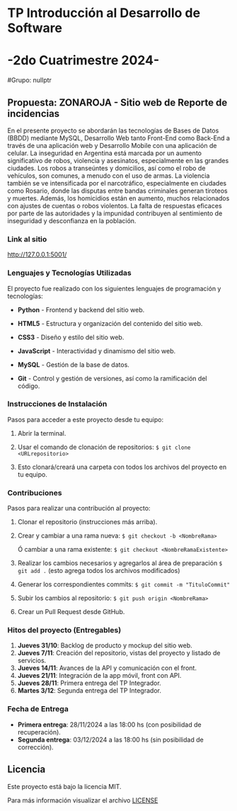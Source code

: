 # TP Introducción al Desarrollo de Software

# -2do Cuatrimestre 2024-
#Grupo: nullptr

## Propuesta: ZONAROJA - Sitio web de Reporte de incidencias

   En el presente proyecto se abordarán las tecnologías de Bases de Datos (BBDD) mediante MySQL, Desarrollo Web tanto Front-End como Back-End a través de una aplicación web y Desarrollo Mobile con una aplicación de celular.
   La inseguridad en Argentina está marcada por un aumento significativo de robos, violencia y asesinatos, especialmente en las grandes ciudades. Los robos a transeúntes y domicilios, así como el robo de vehículos, son comunes, a menudo con el uso de armas.
   La violencia también se ve intensificada por el narcotráfico, especialmente en ciudades como Rosario, donde las disputas entre bandas criminales generan tiroteos y muertes. Además, los homicidios están en aumento, muchos relacionados con ajustes de cuentas o robos violentos. La falta de respuestas eficaces por parte de las autoridades y la impunidad contribuyen al sentimiento de inseguridad y desconfianza en la población.


### Link al sitio

http://127.0.0.1:5001/


### Lenguajes y Tecnologías Utilizadas

El proyecto fue realizado con los siguientes lenguajes de programación y tecnologías:

- **Python** - Frontend y backend del sitio web.

- **HTML5** - Estructura y organización del contenido del sitio web.

- **CSS3** - Diseño y estilo del sitio web.

- **JavaScript** - Interactividad y dinamismo del sitio web.

- **MySQL** - Gestión de la base de datos.

- **Git** - Control y gestión de versiones, así como la ramificación del código.


### Instrucciones de Instalación

Pasos para acceder a este proyecto desde tu equipo:

1. Abrir la terminal.

2. Usar el comando de clonación de repositorios: `$ git clone <URLrepositorio>`

3. Esto clonará/creará una carpeta con todos los archivos del proyecto en tu equipo.


### Contribuciones

Pasos para realizar una contribución al proyecto:

1. Clonar el repositorio (instrucciones más arriba).

2. Crear y cambiar a una rama nueva: `$ git checkout -b <NombreRama>`

   Ó cambiar a una rama existente: `$ git checkout <NombreRamaExistente>`

3. Realizar los cambios necesarios y agregarlos al área de preparación `$ git add .` (esto agrega todos los archivos modificados)

4. Generar los correspondientes commits: `$ git commit -m "TituloCommit" `

5. Subir los cambios al repositorio: `$ git push origin <NombreRama>`

6. Crear un Pull Request desde GitHub.


### Hitos del proyecto (Entregables)

1. **Jueves 31/10**: Backlog de producto y mockup del sitio web.
2. **Jueves 7/11**: Creación del repositorio, vistas del proyecto y listado de servicios.
3. **Jueves 14/11**: Avances de la API y comunicación con el front.
4. **Jueves 21/11**: Integración de la app móvil, front con API.
5. **Jueves 28/11**: Primera entrega del TP Integrador.
6. **Martes 3/12**: Segunda entrega del TP Integrador.

### Fecha de Entrega

- **Primera entrega**: 28/11/2024 a las 18:00 hs (con posibilidad de recuperación).
- **Segunda entrega**: 03/12/2024 a las 18:00 hs (sin posibilidad de corrección).


## Licencia

Este proyecto está bajo la licencia MIT.

Para más información visualizar el archivo [LICENSE](LICENSE)




